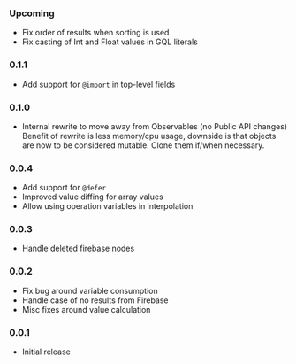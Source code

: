 ### Upcoming

- Fix order of results when sorting is used
- Fix casting of Int and Float values in GQL literals

### 0.1.1

- Add support for `@import` in top-level fields

### 0.1.0

- Internal rewrite to move away from Observables (no Public API changes)
  Benefit of rewrite is less memory/cpu usage, downside is that objects are
  now to be considered mutable. Clone them if/when necessary.

### 0.0.4

- Add support for `@defer`
- Improved value diffing for array values
- Allow using operation variables in interpolation

### 0.0.3

- Handle deleted firebase nodes

### 0.0.2

- Fix bug around variable consumption
- Handle case of no results from Firebase
- Misc fixes around value calculation

### 0.0.1

- Initial release
